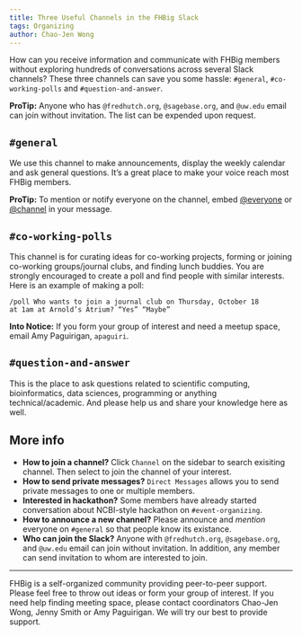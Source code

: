 ```yaml
---
title: Three Useful Channels in the FHBig Slack
tags: Organizing
author: Chao-Jen Wong
---
```

How can you receive information and communicate with FHBig members
without exploring hundreds of conversations across several Slack
channels? These three channels can save you some hassle: `#general`,
`#co-working-polls` and `#question-and-answer`.

<p class="notice--info"><strong>ProTip:</strong> Anyone who has <code class="highlighter-rouge">@fredhutch.org</code>,  <code class="highlighter-rouge">@sagebase.org</code>, and <code class="highlighter-rouge">@uw.edu</code> email can join without invitation. The list can be expended upon request.</p>

## `#general`
We use this channel to make announcements, display the weekly calendar and ask general questions. It’s a great place to make your voice reach most FHBig members.

<p class="notice--info"><strong>ProTip:</strong> To mention or notify everyone on the channel, embed <a href="#">@everyone</a> or <a href="#">@channel</a> in your message. </p>

## `#co-working-polls`
This channel is for curating ideas for co-working projects, forming or
joining co-working groups/journal clubs, and finding lunch
buddies. You are strongly encouraged to create a poll and find people
with similar interests. Here is an example of making a poll:

```
/poll Who wants to join a journal club on Thursday, October 18
at 1am at Arnold’s Atrium? “Yes” “Maybe”
```

<p class="notice--info"><strong>Into Notice:</strong> If you form your group of interest and need a meetup space, email Amy Paguirigan, <code class="highlighter-rouge">apaguiri</code>. </p>

## `#question-and-answer`
This is the place to ask questions related to scientific computing, bioinformatics, data sciences, programming or anything technical/academic. And please help us and share your knowledge here as well. 

## More info
- __How to join a channel?__ Click `Channel` on the sidebar to search exisiting channel. Then select to join the channel of your interest.
- __How to send private messages?__ `Direct Messages` allows you to send private messages to one or multiple members.
- __Interested in hackathon?__ Some members have already started conversation about NCBI-style hackathon
  on `#event-organizing`. 
- __How to announce a new channel?__ Please announce and _mention_ everyone on `#general` so that people know its existance. 
- __Who can join the Slack?__ Anyone with `@fredhutch.org`, `@sagebase.org`, and `@uw.edu` email can join without invitation. In addition, any member can send invitation to whom are interested to join.

-----
FHBig is a self-organized community providing peer-to-peer support.  Please feel free to throw out ideas or form your group of interest. If you need help finding meeting space, please contact coordinators Chao-Jen Wong, Jenny Smith or Amy Paguirigan. We will try our best to provide support. 


